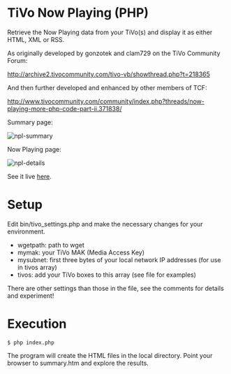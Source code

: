 # TiVo Now Playing (PHP)
Retrieve the Now Playing data from your TiVo(s) and display it as either HTML, XML or RSS.

As originally developed by gonzotek and clam729 on the TiVo Community Forum:

http://archive2.tivocommunity.com/tivo-vb/showthread.php?t=218365

And then further developed and enhanced by other members of TCF:

http://www.tivocommunity.com/community/index.php?threads/now-playing-more-php-code-part-ii.371838/

Summary page:

![npl-summary](https://github.com/jradwan/tivo_now_playing/blob/master/images/screenshot-summary.png)

Now Playing page:

![npl-details](https://github.com/jradwan/tivo_now_playing/blob/master/images/screenshot-npl.png)

See it live [here](https://www.windracer.net/tivo/summary.htm).

# Setup
Edit bin/tivo_settings.php and make the necessary changes for your environment.
* wgetpath: path to wget
* mymak: your TiVo MAK (Media Access Key)
* mysubnet: first three bytes of your local network IP addresses (for use in tivos array)
* tivos: add your TiVo boxes to this array (see file for examples)

There are other settings than those in the file, see the comments for details and experiment!

# Execution
`$ php index.php`

The program will create the HTML files in the local directory. Point your browser to summary.htm and explore the results.
